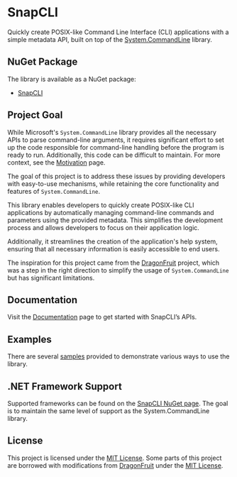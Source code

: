 # SnapCLI

Quickly create POSIX-like Command Line Interface (CLI) applications with a simple metadata API, built on top of the [System.CommandLine](https://learn.microsoft.com/en-us/dotnet/standard/commandline/) library.

## NuGet Package

The library is available as a NuGet package:

- [SnapCLI](https://www.nuget.org/packages/SnapCLI/)

## Project Goal

While Microsoft's `System.CommandLine` library provides all the necessary APIs to parse command-line arguments, it requires significant effort to set up the code responsible for command-line handling before the program is ready to run. Additionally, this code can be difficult to maintain. For more context, see the [Motivation](https://github.com/mikepal2/snap-cli/blob/main/docs/Documentation.md) page.

The goal of this project is to address these issues by providing developers with easy-to-use mechanisms, while retaining the core functionality and features of `System.CommandLine`.

This library enables developers to quickly create POSIX-like CLI applications by automatically managing command-line commands and parameters using the provided metadata. This simplifies the development process and allows developers to focus on their application logic.

Additionally, it streamlines the creation of the application's help system, ensuring that all necessary information is easily accessible to end users.

The inspiration for this project came from the [DragonFruit](https://github.com/dotnet/command-line-api/blob/main/docs/DragonFruit-overview.md) project, which was a step in the right direction to simplify the usage of `System.CommandLine` but has significant limitations.

## Documentation

Visit the [Documentation](https://github.com/mikepal2/snap-cli/blob/main/docs/Documentation.md) page to get started with SnapCLI’s APIs.

## Examples

There are several [samples](https://github.com/mikepal2/snap-cli/blob/main/samples/readme.md) provided to demonstrate various ways to use the library.

## .NET Framework Support

Supported frameworks can be found on the [SnapCLI NuGet page](https://www.nuget.org/packages/SnapCLI#supportedframeworks-body-tab). The goal is to maintain the same level of support as the System.CommandLine library.

## License

This project is licensed under the [MIT License](https://github.com/mikepal2/snap-cli/blob/main/LICENSE.md). Some parts of this project are borrowed with modifications from [DragonFruit](https://github.com/dotnet/command-line-api/tree/main/src/System.CommandLine.DragonFruit/targets) under the [MIT License](https://github.com/mikepal2/snap-cli/blob/main/LICENSE-command-line-api.md).
